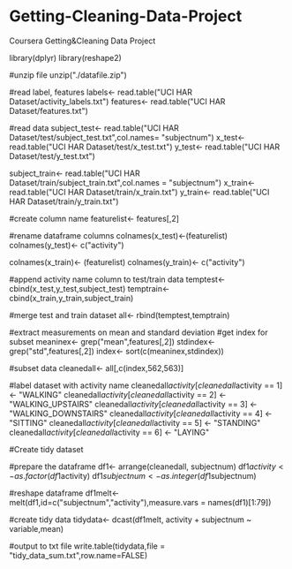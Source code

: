 # Getting-Cleaning-Data-Project
Coursera Getting&amp;Cleaning Data Project 

library(dplyr)
library(reshape2)

#unzip file
unzip("./datafile.zip")

#read label, features
labels<- read.table("UCI HAR Dataset/activity_labels.txt")
features<- read.table("UCI HAR Dataset/features.txt")

#read data
subject_test<- read.table("UCI HAR Dataset/test/subject_test.txt",col.names= "subjectnum")
x_test<- read.table("UCI HAR Dataset/test/x_test.txt")
y_test<- read.table("UCI HAR Dataset/test/y_test.txt")

subject_train<- read.table("UCI HAR Dataset/train/subject_train.txt",col.names = "subjectnum")
x_train<- read.table("UCI HAR Dataset/train/x_train.txt")
y_train<-  read.table("UCI HAR Dataset/train/y_train.txt")

#create column name
featurelist<- features[,2]

#rename dataframe columns
colnames(x_test)<-(featurelist)
colnames(y_test)<- c("activity")

colnames(x_train)<- (featurelist)
colnames(y_train)<- c("activity")


#append activity name column to test/train data
temptest<- cbind(x_test,y_test,subject_test)
temptrain<- cbind(x_train,y_train,subject_train)

#merge test and train dataset
all<- rbind(temptest,temptrain)

#extract measurements on mean and standard deviation
#get index for subset
meaninex<- grep("mean",features[,2])
stdindex<- grep("std",features[,2])
index<- sort(c(meaninex,stdindex))

#subset data
cleanedall<- all[,c(index,562,563)]

#label dataset with activity name
cleanedall$activity[cleanedall$activity == 1] <- "WALKING"
cleanedall$activity[cleanedall$activity == 2] <- "WALKING_UPSTAIRS"
cleanedall$activity[cleanedall$activity == 3] <- "WALKING_DOWNSTAIRS"
cleanedall$activity[cleanedall$activity == 4] <- "SITTING"
cleanedall$activity[cleanedall$activity == 5] <- "STANDING"
cleanedall$activity[cleanedall$activity == 6] <- "LAYING"


#Create tidy dataset

#prepare the dataframe
df1<- arrange(cleanedall, subjectnum)
df1$activity <- as.factor(df1$activity)
df1$subjectnum <- as.integer(df1$subjectnum)

#reshape dataframe
df1melt<- melt(df1,id=c("subjectnum","activity"),measure.vars = names(df1)[1:79])

#create tidy data
tidydata<- dcast(df1melt, activity + subjectnum ~ variable,mean)

#output to txt file
write.table(tidydata,file = "tidy_data_sum.txt",row.name=FALSE)
